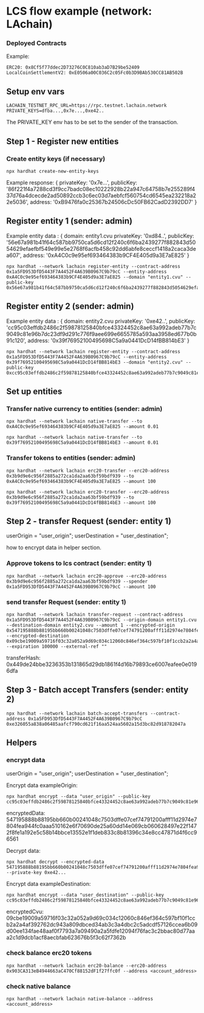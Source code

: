 # LCS flow example (network: LAchain)

### Deployed Contracts

Example:

```
ERC20: 0x8Cf5f77ddec2D73276C0C810ab3aD7B29be52409
LocalCoinSettlementV2: 0xE0506a00C036C2c05Fc0b3D9BAb530CC81AB502B
```

## Setup env vars

```
LACHAIN_TESTNET_RPC_URL=https://rpc.testnet.lachain.network
PRIVATE_KEYS=dfba...,0x7e...,0xe42..
```

The PRIVATE_KEY env has to be set to the sender of the transaction.

## Step 1 - Register new entities

### Create entity keys (if necessary)

```
npx hardhat create-new-entity-keys
```

Example response:
{
privateKey: '0x7e...',
publicKey: '86f221f4a7288cd3f9cc7badc08ec10222928b22a947c64758b7e255289f437d76a4dcecde2ad50892ccb3c6ec03d7aebfcf560754cd6545ea232218a22e5036',
address: '0xB9476fa0c25367b24506cDc50FB62CadD2392DD7'
}

## Register entity 1 (sender: admin)

Example entity data : {
domain: entity1.cvu
privateKey: '0xd84..',
publicKey: '56e67a981b41f64c587bb9750ca5d6cd12f240c6f6ba2439277f882843d5054629efaefbf549e99e5e2768f6acfb458c92dd6abfe8ceccf1418a2caca3dea607',
address: '0xA4C0c9e95ef693464383b9CF4E405d9a3E7aE825'
}

```
npx hardhat --network lachain register-entity --contract-address 0x1a5FD953DfD5443F7A4452F4A639B0967C9b79cC --entity-address 0xA4C0c9e95ef693464383b9CF4E405d9a3E7aE825 --domain "entity1.cvu" --public-key 0x56e67a981b41f64c587bb9750ca5d6cd12f240c6f6ba2439277f882843d5054629efaefbf549e99e5e2768f6acfb458c92dd6abfe8ceccf1418a2caca3dea607
```

## Register entity 2 (sender: admin)

Example entity data : {
domain: entity2.cvu
privateKey: '0xe42..',
publicKey: 'cc95c03effdb2486c2f59878125840bfce43324452c8ae63a992adeb77b7c9049c81e96b7dc23df9d291c776f9aee699e6655785a593aa3958ed677b0b91c120',
address: '0x39f76952100495698C5a9a0441DcD14fBB814bE3'
}

```
npx hardhat --network lachain register-entity --contract-address 0x1a5FD953DfD5443F7A4452F4A639B0967C9b79cC --entity-address 0x39f76952100495698C5a9a0441DcD14fBB814bE3 --domain "entity2.cvu" --public-key 0xcc95c03effdb2486c2f59878125840bfce43324452c8ae63a992adeb77b7c9049c81e96b7dc23df9d291c776f9aee699e6655785a593aa3958ed677b0b91c120
```

## Set up entities

### Transfer native currency to entities (sender: admin)

```
npx hardhat --network lachain native-transfer --to 0xA4C0c9e95ef693464383b9CF4E405d9a3E7aE825 --amount 0.01
```

```
npx hardhat --network lachain native-transfer --to 0x39f76952100495698C5a9a0441DcD14fBB814bE3 --amount 0.01

```

### Transfer tokens to entities (sender: admin)

```
npx hardhat --network lachain erc20-transfer --erc20-address 0x3b9d9e6c956f2885a272ca1da2aa63bf59bdf939 --to 0xA4C0c9e95ef693464383b9CF4E405d9a3E7aE825 --amount 100
```

```
npx hardhat --network lachain erc20-transfer --erc20-address 0x3b9d9e6c956f2885a272ca1da2aa63bf59bdf939 --to 0x39f76952100495698C5a9a0441DcD14fBB814bE3 --amount 100
```

## Step 2 - transfer Request (sender: entity 1)

userOrigin = "user_origin";
userDestination = "user_destination";

how to encrypt data in helper section.

### Approve tokens to lcs contract (sender: entity 1)

```
npx hardhat --network lachain erc20-approve --erc20-address 0x3b9d9e6c956f2885a272ca1da2aa63bf59bdf939 --spender 0x1a5FD953DfD5443F7A4452F4A639B0967C9b79cC --amount 100
```

### send transfer Request (sender: entity 1)

```
npx hardhat --network lachain transfer-request --contract-address 0x1a5FD953DfD5443F7A4452F4A639B0967C9b79cC --origin-domain entity1.cvu --destination-domain entity2.cvu --amount 1 --encrypted-origin 0x547195888b88195bb660b00241048c7503dffe07cef74791200afff11d2974e7804fea944fc0aaa510162e6f70690de25a60dd14e069cb060628497e22f1472f8fe1a192e5c58b14bbce13552e1f1deb833c8b81396c34e8cc47871d4f6cc96561 --encrypted-destination 0x09cbe19009a59716f03c32a052a9d69c034c12060c846ef364c597bf10f1ccb2a2a4af392762dc943a809dbced34ab3c3a4dbc2c5adcdf57126ccea6b09d00ee134fae48aaf0f7793a7a09490a2a5fdfe12094f76fac3c2bbac80d77aaa2c1d9dcb1acf8aecbfab623676b5f3c62f7362b --expiration 100000 --external-ref ""
```

transferHash: 0x449de24bbe3236353b131865d29db1861f4d16b79893ce6007eafee0e0196dfa

## Step 3 - Batch accept Transfers (sender: entity 2)

```
npx hardhat --network lachain batch-accept-transfers --contract-address 0x1a5FD953DfD5443F7A4452F4A639B0967C9b79cC 0xe326055a838a06485aafcf790cd621f16aa524aa5602a15d3bc82d918782047a
```

## Helpers

### encrypt data

userOrigin = "user_origin";
userDestination = "user_destination";

Encrypt data exampleOrigin:

```
npx hardhat encrypt --data "user_origin" --public-key cc95c03effdb2486c2f59878125840bfce43324452c8ae63a992adeb77b7c9049c81e96b7dc23df9d291c776f9aee699e6655785a593aa3958ed677b0b91c120
```

encryptedData: 547195888b88195bb660b00241048c7503dffe07cef74791200afff11d2974e7804fea944fc0aaa510162e6f70690de25a60dd14e069cb060628497e22f1472f8fe1a192e5c58b14bbce13552e1f1deb833c8b81396c34e8cc47871d4f6cc96561

Decrypt data:

```
npx hardhat decrypt --encrypted-data 547195888b88195bb660b00241048c7503dffe07cef74791200afff11d2974e7804fea944fc0aaa510162e6f70690de25a60dd14e069cb060628497e22f1472f8fe1a192e5c58b14bbce13552e1f1deb833c8b81396c34e8cc47871d4f6cc96561 --private-key 0xe42...
```

Encrypt data exampleDestination:

```
npx hardhat encrypt --data "user_destination" --public-key cc95c03effdb2486c2f59878125840bfce43324452c8ae63a992adeb77b7c9049c81e96b7dc23df9d291c776f9aee699e6655785a593aa3958ed677b0b91c120
```

encryptedCvu: 09cbe19009a59716f03c32a052a9d69c034c12060c846ef364c597bf10f1ccb2a2a4af392762dc943a809dbced34ab3c3a4dbc2c5adcdf57126ccea6b09d00ee134fae48aaf0f7793a7a09490a2a5fdfe12094f76fac3c2bbac80d77aaa2c1d9dcb1acf8aecbfab623676b5f3c62f7362b

### check balance erc20 tokens

```
npx hardhat --network lachain erc20-balance --erc20-address 0x903CA313eB4944663aC470Cf88152dF1f27ffc0f --address <account_address>
```

### check native balance

```
npx hardhat --network lachain native-balance --address <account_address>
```
